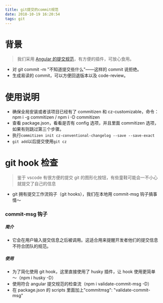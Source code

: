 ```yaml
---
title: git提交的commit规范
date: 2018-10-19 16:20:54
tags: git
---
```


# 背景

> 我们采用 [Angular 的提交规范](https://github.com/isLishude/blog/issues/69)，有方便的插件，可放心食用。

- 对 git commit -m "不知道提交些什么"——这样的 commit 说拒绝。
- 生成易读的 commit，可以方便回退版本以及 code-review。

# 使用说明

- 确保全局安装或者该项目已经有了 commitizen 和 cz-customizable，命令：npm i -g commitizen / npm i -D commitizen
- 查看 package.json，看看是否有 config 选项，并且里面 commitizen 选项，如果有则跳过第三个步骤。
- 执行`commitizen init cz-conventional-changelog --save --save-exact`
- `git add`以后提交使用`git cz`

# git hook 检查

> 鉴于 vscode 有很方便的提交 git 的图形化按钮，有些童鞋可能会一不小心就提交了自己的信息

- git 拥有提交工作流钩子（git hooks），我们在本地用 commit-msg 钩子搞事情～

### commit-msg 钩子

##### 简介

- 它会在用户输入提交信息之后被调用。这适合用来提醒开发者他们的提交信息不符合团队的规范。

##### 使用

- 为了简化使用 git hook，这里直接使用了 husky 插件，让 hook 使用更简单～（npm i husky -D）
- 使用符合 angular 提交规范的检查流（npm i validate-commit-msg -D）
- 在 package.json 的 scripts 里面加上"commitmsg": "validate-commit-msg"

